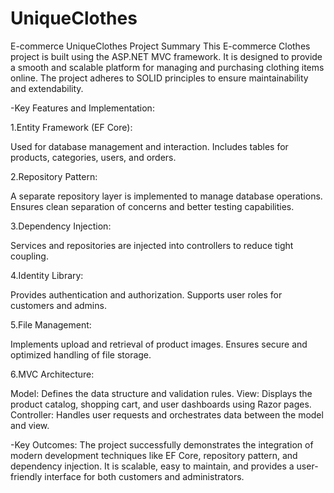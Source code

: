 # UniqueClothes
E-commerce UniqueClothes Project Summary
This E-commerce Clothes project is built using the ASP.NET MVC framework. It is designed to provide a smooth and scalable platform for managing and purchasing clothing items online. The project adheres to SOLID principles to ensure maintainability and extendability.

-Key Features and Implementation:

1.Entity Framework (EF Core):

Used for database management and interaction.
Includes tables for products, categories, users, and orders.

2.Repository Pattern:

A separate repository layer is implemented to manage database operations.
Ensures clean separation of concerns and better testing capabilities.

3.Dependency Injection:

Services and repositories are injected into controllers to reduce tight coupling.

4.Identity Library:

Provides authentication and authorization.
Supports user roles for customers and admins.

5.File Management:

Implements upload and retrieval of product images.
Ensures secure and optimized handling of file storage.

6.MVC Architecture:

Model: Defines the data structure and validation rules.
View: Displays the product catalog, shopping cart, and user dashboards using Razor pages.
Controller: Handles user requests and orchestrates data between the model and view.

-Key Outcomes:
The project successfully demonstrates the integration of modern development techniques like EF Core, repository pattern, and dependency injection. It is scalable, easy to maintain, and provides a user-friendly interface for both customers and administrators.